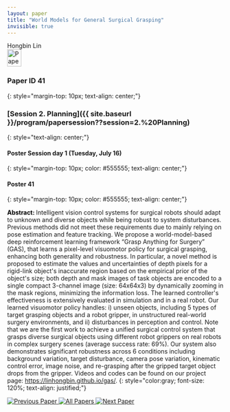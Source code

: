 ```yaml
---
layout: paper
title: "World Models for General Surgical Grasping"
invisible: true
---
```

<div class="paper-authors">
<div class="paper-author-box">
    <div class="paper-author-name">Hongbin Lin</div>
    <div class="paper-author-uni"></div>
</div>

</div><div class="paper-pdf">
<div> <a href="http://www.roboticsproceedings.org/rss19/p41.pdf"><img src="{{ site.baseurl }}/images/paper_link.png" alt="Paper Website" width = "33"  height = "40"/></a> </div>
</div>

### Paper ID 41
{: style="margin-top: 10px; text-align: center;"}

### [Session 2. Planning]({{ site.baseurl }}/program/papersession??session=2.%20Planning)
{: style="text-align: center;"}

#### Poster Session day 1 (Tuesday, July 16)
{: style="margin-top: 10px; color: #555555; text-align: center;"}

#### Poster 41
{: style="margin-top: 10px; color: #555555; text-align: center;"}

<b style="color: black;">Abstract: </b>Intelligent vision control systems for surgical robots should adapt to unknown and diverse objects while being robust to system disturbances. Previous methods did not meet these requirements due to mainly relying on pose estimation and feature tracking. We propose a world-model-based deep reinforcement learning framework “Grasp Anything for Surgery” (GAS), that learns a pixel-level visuomotor policy for surgical grasping, enhancing both generality and robustness. In particular, a novel method is proposed to estimate the values and uncertainties of depth pixels for a rigid-link object's inaccurate region based on the empirical prior of the object's size; both depth and mask images of task objects are encoded to a single compact 3-channel image (size: 64x64x3) by dynamically zooming in the mask regions, minimizing the information loss. The learned controller's effectiveness is extensively evaluated in simulation and in a real robot. Our learned visuomotor policy handles: i) unseen objects, including 5 types of target grasping objects and a robot gripper, in unstructured real-world surgery environments, and ii) disturbances in perception and control. 
  Note that we are the first work to achieve a unified surgical control system that grasps diverse surgical objects using different robot grippers on real robots in complex surgery scenes (average success rate: 69%). Our system also demonstrates significant robustness across 6 conditions including background variation, target disturbance, camera pose variation, kinematic control error, image noise, and re-grasping after the gripped target object drops from the gripper. Videos and codes can be found on our project page: https://linhongbin.github.io/gas/.
{: style="color:gray; font-size: 120%; text-align: justified;"}


<div class="paper-menu">
<a href="{{ site.baseurl }}/program/papers/040/"> <img src="{{ site.baseurl }}/images/previous_paper_icon.png" alt="Previous Paper" title="Previous Paper"/> </a>
<a href="{{ site.baseurl }}/program/papers"><img src="{{ site.baseurl }}/images/overview_icon.png" alt="All Papers" title="All Papers"/> </a>
<a href="{{ site.baseurl }}/program/papers/042/"> <img src="{{ site.baseurl }}/images/next_paper_icon.png" alt="Next Paper" title="Next Paper"/> </a>

</div>
